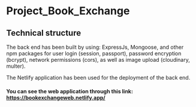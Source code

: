 # Project_Book_Exchange

## Technical structure

The back end has been built by using: ExpressJs, Mongoose, and other npm packages for user login (session, passport), password encryption (bcrypt), network permissions (cors), as well as image upload (cloudinary, multer).

The Netlify application has been used for the deployment of the back end.


#### You can see the web application through this link: https://bookexchangeweb.netlify.app/